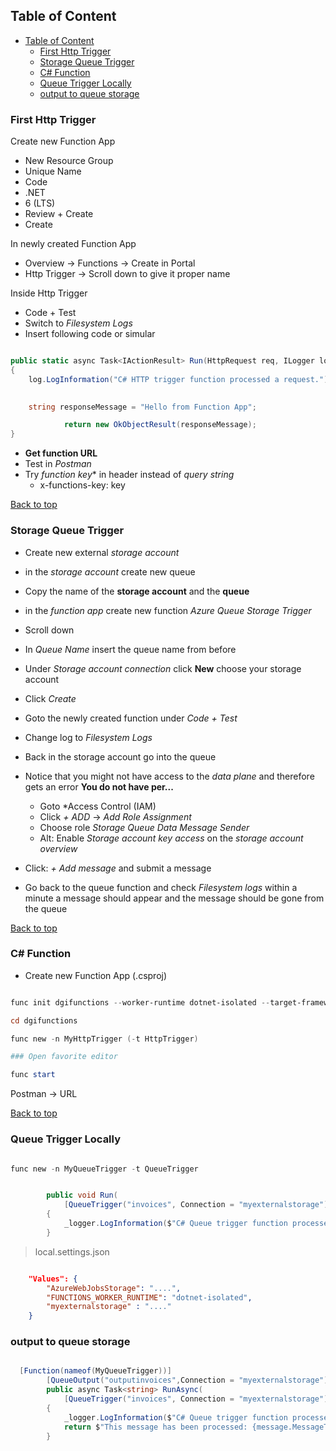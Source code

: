 ## Table of Content
- [Table of Content](#table-of-content)
  - [First Http Trigger](#first-http-trigger)
  - [Storage Queue Trigger](#storage-queue-trigger)
  - [C# Function](#c-function)
  - [Queue Trigger Locally](#queue-trigger-locally)
  - [output to queue storage](#output-to-queue-storage)


### First Http Trigger

Create new Function App
  - New Resource Group
  - Unique Name
  - Code
  - .NET
  - 6 (LTS)
  - Review + Create
  - Create

In newly created Function App
  - Overview -> Functions -> Create in Portal
  - Http Trigger -> Scroll down to give it proper name
  
Inside Http Trigger
  - Code + Test
  - Switch to *Filesystem Logs*
  - Insert following code or simular
  
```csharp

public static async Task<IActionResult> Run(HttpRequest req, ILogger log)
{
    log.LogInformation("C# HTTP trigger function processed a request.");

    
    string responseMessage = "Hello from Function App";

            return new OkObjectResult(responseMessage);
}

```

  - **Get function URL**
  - Test in *Postman*
  - Try *function key** in header instead of *query string*
    - x-functions-key: key

 
[Back to top](#table-of-content)

### Storage Queue Trigger

- Create new external *storage account*
- in the *storage account* create new queue
- Copy the name of the **storage account** and the **queue**
- in the *function app* create new function *Azure Queue Storage Trigger*
- Scroll down
- In *Queue Name* insert the queue name from before
- Under *Storage account connection* click **New** choose your storage account
- Click *Create*

- Goto the newly created function under *Code + Test*
- Change log to *Filesystem Logs*
  
- Back in the storage account go into the queue
- Notice that you might not have access to the *data plane* and therefore gets an error **You do not have per...**
  - Goto *Access Control (IAM)
  - Click *+ ADD* -> *Add Role Assignment*
  - Choose role *Storage Queue Data Message Sender*
  - Alt: Enable *Storage account key access* on the *storage account overview*

- Click: *+ Add message* and submit a message
- Go back to the queue function and check *Filesystem logs* within a minute a message should appear and the message should be gone from the queue



[Back to top](#table-of-content)


### C# Function

- Create new Function App (.csproj)

```powershell

func init dgifunctions --worker-runtime dotnet-isolated --target-framework net8.0

cd dgifunctions

func new -n MyHttpTrigger (-t HttpTrigger)

### Open favorite editor

func start


```

Postman -> URL



[Back to top](#table-of-content)


### Queue Trigger Locally

```powershell

func new -n MyQueueTrigger -t QueueTrigger

```

```csharp

        public void Run(
            [QueueTrigger("invoices", Connection = "myexternalstorage")] QueueMessage message)
        {
            _logger.LogInformation($"C# Queue trigger function processed: {message.MessageText}");
        }

```

> local.settings.json


```json

    "Values": {
        "AzureWebJobsStorage": "....",
        "FUNCTIONS_WORKER_RUNTIME": "dotnet-isolated",
        "myexternalstorage" : "...."
    }

```

### output to queue storage

```csharp

  [Function(nameof(MyQueueTrigger))]
        [QueueOutput("outputinvoices",Connection = "myexternalstorage")]
        public async Task<string> RunAsync(
            [QueueTrigger("invoices", Connection = "myexternalstorage")] QueueMessage message, CancellationToken cancellationToken)
        {
            _logger.LogInformation($"C# Queue trigger function processed: {message.MessageText}");
            return $"This message has been processed: {message.MessageText}";
        }

```